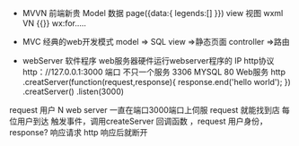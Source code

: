 - MVVN  前端新贵
Model 数据 page({data:{
    legends:[]
}})
view 视图
wxml
VN {{}} wx:for.....

- MVC 经典的web开发模式
model => SQL
view  =>静态页面
controller =>路由


- webServer 软件程序
web服务器硬件运行webserver程序的
IP http协议 
http：//127.0.0.1:3000 
端口 不只一个服务
3306 MYSQL 
80 Web服务
http
    .creatServer(function(request,response){
        response.end('hello world');
    })
    .creatServer()
    .listen(3000)


request 用户 N  web server 一直在端口3000端口上伺服
request 就能找到店 每位用户到达 触发事件，调用createServer 回调函数 ，request 用户身份，response?
响应请求 http 响应后就断开